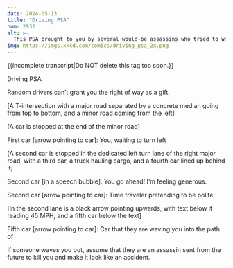 ```yaml
---
date: 2024-05-13
title: "Driving PSA"
num: 2932
alt: >-
  This PSA brought to you by several would-be assassins who tried to wave me in front of speeding cars in the last month and who will have to try harder next time.
img: https://imgs.xkcd.com/comics/driving_psa_2x.png
---
```

{{incomplete transcript|Do NOT delete this tag too soon.}}

Driving PSA:

Random drivers can’t grant you the right of way as a gift.

[A T-intersection with a major road separated by a concrete median going from top to bottom, and a minor road coming from the left]

[A car is stopped at the end of the minor road]

First car [arrow pointing to car]: You, waiting to turn left

[A second car is stopped in the dedicated left turn lane of the right major road, with a third car, a truck hauling cargo, and a fourth car lined up behind it]

Second car [in a speech bubble]: You go ahead! I’m feeling generous.

Second car [arrow pointing to car]: Time traveler pretending to be polite

[In the second lane is a black arrow pointing upwards, with text below it reading 45 MPH, and a fifth car below the text]

Fifth car [arrow pointing to car]: Car that they are waving you into the path of

If someone waves you out, assume that they are an assassin sent from the future to kill you and make it look like an accident.